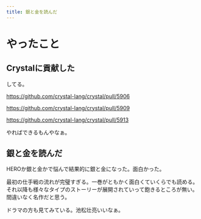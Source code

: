 ```yaml
---
title: 銀と金を読んだ
---
```


# やったこと

## Crystalに貢献した

してる。

https://github.com/crystal-lang/crystal/pull/5906

https://github.com/crystal-lang/crystal/pull/5909

https://github.com/crystal-lang/crystal/pull/5913

やればできるもんやなぁ。

## 銀と金を読んだ

HEROか銀と金かで悩んで結果的に銀と金になった。面白かった。

最初の仕手戦の流れが完璧すぎる。一巻がともかく面白くていくらでも読める。それ以降も様々なタイプのストーリーが展開されていって飽きるところが無い。間違いなく名作だと思う。

ドラマの方も見てみている。池松壮亮いいなぁ。
